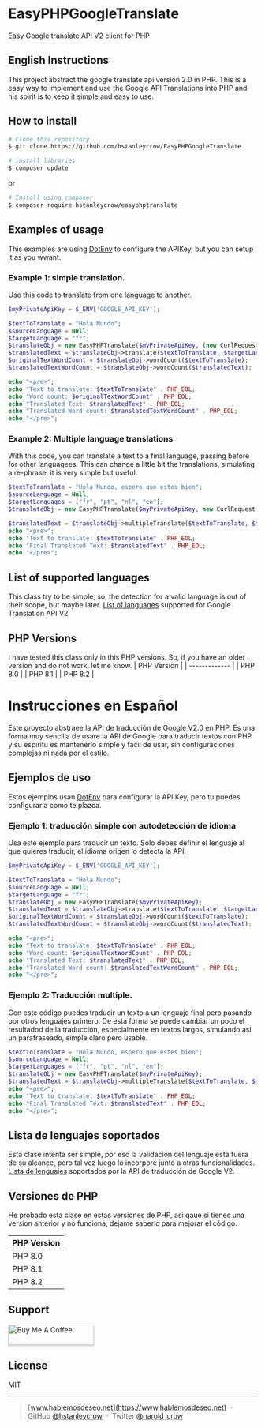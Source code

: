 # EasyPHPGoogleTranslate
Easy Google translate API V2 client for PHP

## English Instructions
This project abstract the google translate api version 2.0 in PHP. 
This is a easy way to implement and use the Google API Translations into PHP and his spirit is to keep it simple and easy to use.

## How to install
```bash
# Clone this repository
$ git clone https://github.com/hstanleycrow/EasyPHPGoogleTranslate

# install libraries
$ composer update
```
or 
```bash
# Install using composer
$ composer require hstanleycrow/easyphptranslate
```

## Examples of usage
This examples are using [DotEnv](https://github.com/vlucas/phpdotenv) to configure the APIKey, but you can setup it as you wwant.

### Example 1: simple translation.
Use this code to translate from one language to another.

```php
$myPrivateApiKey = $_ENV['GOOGLE_API_KEY'];

$textToTranslate = "Hola Mundo";
$sourceLanguage = Null;
$targetLanguage = "fr";
$translateObj = new EasyPHPTranslate($myPrivateApiKey, (new CurlRequest(EasyPHPTranslate::ENDPOINT)));
$translatedText = $translateObj->translate($textToTranslate, $targetLanguage);
$originalTextWordCount = $translateObj->wordCount($textToTranslate);
$translatedTextWordCount = $translateObj->wordCount($translatedText);

echo "<pre>";
echo "Text to translate: $textToTranslate" . PHP_EOL;
echo "Word count: $originalTextWordCount" . PHP_EOL;
echo "Translated Text: $translatedText" . PHP_EOL;
echo "Translated Word count: $translatedTextWordCount" . PHP_EOL;
echo "</pre>";
```

### Example 2: Multiple language translations
With this code, you can translate a text to a final language, passing before for other languagees. This can change a little bit the translations, simulating a re-phrase, it is very simple but useful.

```php
$textToTranslate = "Hola Mundo, espero que estes bien";
$sourceLanguage = Null;
$targetLanguages = ["fr", "pt", "nl", "en"];
$translateObj = new EasyPHPTranslate($myPrivateApiKey, new CurlRequest(EasyPHPTranslate::ENDPOINT));

$translatedText = $translateObj->multipleTranslate($textToTranslate, $targetLanguages);
echo "<pre>";
echo "Text to translate: $textToTranslate" . PHP_EOL;
echo "Final Translated Text: $translatedText" . PHP_EOL;
echo "</pre>";
```
## List of supported languages
This class try to be simple, so, the detection for a valid language is out of their scope, but maybe later.
[List of languages](https://cloud.google.com/translate/docs/languages) supported for Google Translation API V2. 

## PHP Versions
I have tested this class only in this PHP versions. So, if you have an older version and do not work, let me know.
| PHP Version |
| ------------- |
| PHP 8.0 | 
| PHP 8.1 |
| PHP 8.2 |

# Instrucciones en Español
Este proyecto abstraee la API de traducción de Google V2.0 en PHP.
Es una forma muy sencilla de usare la API de Google para traducir textos con PHP y su espiritu es mantenerlo simple y fácil de usar, sin configuraciones complejas ni nada por el estilo.

## Ejemplos de uso

Estos ejemplos usan [DotEnv](https://github.com/vlucas/phpdotenv) para configurar la API Key, pero tu puedes configurarla como te plazca.

### Ejemplo 1: traducción simple con autodetección de idioma
Usa este ejemplo para traducir un texto. Solo debes definir el lenguaje al que quieres traducir, el idioma origen lo detecta la API.

```php
$myPrivateApiKey = $_ENV['GOOGLE_API_KEY'];

$textToTranslate = "Hola Mundo";
$sourceLanguage = Null;
$targetLanguage = "fr";
$translateObj = new EasyPHPTranslate($myPrivateApiKey);
$translatedText = $translateObj->translate($textToTranslate, $targetLanguage);
$originalTextWordCount = $translateObj->wordCount($textToTranslate);
$translatedTextWordCount = $translateObj->wordCount($translatedText);

echo "<pre>";
echo "Text to translate: $textToTranslate" . PHP_EOL;
echo "Word count: $originalTextWordCount" . PHP_EOL;
echo "Translated Text: $translatedText" . PHP_EOL;
echo "Translated Word count: $translatedTextWordCount" . PHP_EOL;
echo "</pre>";
```

### Ejemplo 2: Traducción multiple.
Con este código puedes traducir un texto a un lenguaje final pero pasando por otros lenguajes primero. De esta forma se puede cambiar un poco el resultadod de la traducción, especialmente en textos largos, simulando asi un parafraseado, simple claro pero usable.

```php
$textToTranslate = "Hola Mundo, espero que estes bien";
$sourceLanguage = Null;
$targetLanguages = ["fr", "pt", "nl", "en"];
$translateObj = new EasyPHPTranslate($myPrivateApiKey);
$translatedText = $translateObj->multipleTranslate($textToTranslate, $targetLanguages);
echo "<pre>";
echo "Text to translate: $textToTranslate" . PHP_EOL;
echo "Final Translated Text: $translatedText" . PHP_EOL;
echo "</pre>";
```
## Lista de lenguajes soportados
Esta clase intenta ser simple, por eso la validación del lenguaje esta fuera de su alcance, pero tal vez luego lo incorpore junto a otras funcionalidades.
[Lista de lenguajes](https://cloud.google.com/translate/docs/languages) soportados por la API de traducción de Google V2. 

## Versiones de PHP
He probado esta clase en estas versiones de PHP, asi qaue si tienes una version anterior y no funciona, dejame saberlo para mejorar el código.

| PHP Version |
| ------------- |
| PHP 8.0 | 
| PHP 8.1 |
| PHP 8.2 |

## Support

<a href="https://www.buymeacoffee.com/haroldcrow" target="_blank"><img src="https://www.buymeacoffee.com/assets/img/custom_images/purple_img.png" alt="Buy Me A Coffee" style="height: 41px !important;width: 174px !important;box-shadow: 0px 3px 2px 0px rgba(190, 190, 190, 0.5) !important;-webkit-box-shadow: 0px 3px 2px 0px rgba(190, 190, 190, 0.5) !important;" ></a>

## License

MIT

---

> [www.hablemosdeseo.net](https://www.hablemosdeseo.net) &nbsp;&middot;&nbsp;
> GitHub [@hstanleycrow](https://github.com/hstanleycrow) &nbsp;&middot;&nbsp;
> Twitter [@harold_crow](https://twitter.com/harold_crow)

